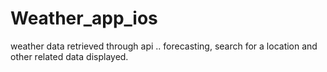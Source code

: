 # Weather_app_ios
weather data retrieved through api .. forecasting, search for a location and other related data displayed.

